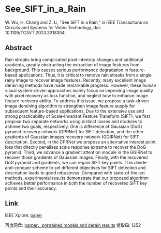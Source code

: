 # See_SIFT_in_a_Rain
W. Wu, H. Chang and Z. Li, "See SIFT in a Rain," in IEEE Transactions on Circuits and Systems for Video Technology, doi: 10.1109/TCSVT.2023.3318304.

## Abstract 
Rain streaks bring complicated pixel intensity changes and additional gradients, greatly obstructing the extraction of image features from background. This causes serious performance degradation in feature-based applications. Thus, it is critical to remove rain streaks from a single rainy image to recover image features. Recently, many excellent image deraining methods have made remarkable progress. However, these human visual system-driven approaches mainly focus on improving image quality with pixel recovery as loss function, and neglect how to enhance image feature recovery ability. To address this issue, we propose a task-driven image deraining algorithm to strengthen image feature supply for subsequent feature-based applications. Due to the extensive use and strong practicability of Scale-Invariant Feature Transform (SIFT), we first propose two separate networks using distinct losses and modules to achieve two goals, respectively. One is difference of Gaussian (DoG) pyramid recovery network (DPRNet) for SIFT detection, and the other gradients of Gaussian images recovery network (GGIRNet) for SIFT description. Second, in the DPRNet we propose an alternative interest point loss that directly penalizes scale response extrema to recover the DoG pyramid. Third, we advance a gradient attention module in the GGIRNet to recover those gradients of Gaussian images. Finally, with the recovered DoG pyramid and gradients, we can regain SIFT key points. This divide-and-conquer scheme to set different objectives for SIFT detection and description leads to good robustness. Compared with state-of-the-art methods, experimental results demonstrate that our proposed algorithm achieves better performance in both the number of recovered SIFT key points and their accuracy.

## Link
IEEE Xplore: [paper](https://ieeexplore.ieee.org/document/10261252)

百度网盘: [parper、pretrained models and derain results](https://pan.baidu.com/s/1jw9PtvwaBSyPsvoLexpwdA) 
提取码: 1252

